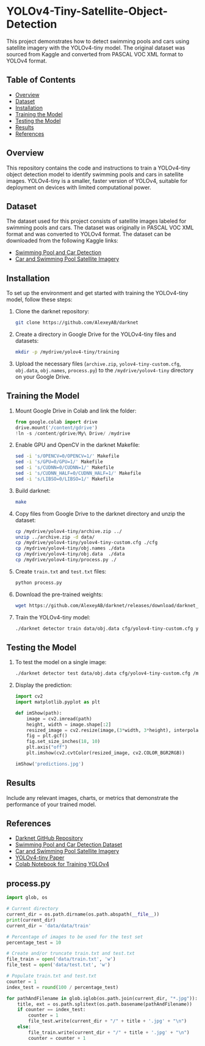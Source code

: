 # YOLOv4-Tiny-Satellite-Object-Detection

This project demonstrates how to detect swimming pools and cars using satellite imagery with the YOLOv4-tiny model. The original dataset was sourced from Kaggle and converted from PASCAL VOC XML format to YOLOv4 format.

## Table of Contents
- [Overview](#overview)
- [Dataset](#dataset)
- [Installation](#installation)
- [Training the Model](#training-the-model)
- [Testing the Model](#testing-the-model)
- [Results](#results)
- [References](#references)

## Overview
This repository contains the code and instructions to train a YOLOv4-tiny object detection model to identify swimming pools and cars in satellite images. YOLOv4-tiny is a smaller, faster version of YOLOv4, suitable for deployment on devices with limited computational power.

## Dataset
The dataset used for this project consists of satellite images labeled for swimming pools and cars. The dataset was originally in PASCAL VOC XML format and was converted to YOLOv4 format. The dataset can be downloaded from the following Kaggle links:
- [Swimming Pool and Car Detection](https://www.kaggle.com/datasets/kbhartiya83/swimming-pool-and-car-detection)
- [Car and Swimming Pool Satellite Imagery](https://www.kaggle.com/datasets/tekbahadurkshetri/car-and-swimming-pool-satellite-imagery)

## Installation
To set up the environment and get started with training the YOLOv4-tiny model, follow these steps:

1. Clone the darknet repository:
    ```bash
    git clone https://github.com/AlexeyAB/darknet
    ```

2. Create a directory in Google Drive for the YOLOv4-tiny files and datasets:
    ```bash
    mkdir -p /mydrive/yolov4-tiny/training
    ```

3. Upload the necessary files (`archive.zip`, `yolov4-tiny-custom.cfg`, `obj.data`, `obj.names`, `process.py`) to the `/mydrive/yolov4-tiny` directory on your Google Drive.

## Training the Model
1. Mount Google Drive in Colab and link the folder:
    ```python
    from google.colab import drive
    drive.mount('/content/gdrive')
    !ln -s /content/gdrive/My\ Drive/ /mydrive
    ```

2. Enable GPU and OpenCV in the darknet Makefile:
    ```bash
    sed -i 's/OPENCV=0/OPENCV=1/' Makefile
    sed -i 's/GPU=0/GPU=1/' Makefile
    sed -i 's/CUDNN=0/CUDNN=1/' Makefile
    sed -i 's/CUDNN_HALF=0/CUDNN_HALF=1/' Makefile
    sed -i 's/LIBSO=0/LIBSO=1/' Makefile
    ```

3. Build darknet:
    ```bash
    make
    ```

4. Copy files from Google Drive to the darknet directory and unzip the dataset:
    ```bash
    cp /mydrive/yolov4-tiny/archive.zip ../
    unzip ../archive.zip -d data/
    cp /mydrive/yolov4-tiny/yolov4-tiny-custom.cfg ./cfg
    cp /mydrive/yolov4-tiny/obj.names ./data
    cp /mydrive/yolov4-tiny/obj.data  ./data
    cp /mydrive/yolov4-tiny/process.py ./
    ```

5. Create `train.txt` and `test.txt` files:
    ```bash
    python process.py
    ```

6. Download the pre-trained weights:
    ```bash
    wget https://github.com/AlexeyAB/darknet/releases/download/darknet_yolo_v4_pre/yolov4-tiny.conv.29
    ```

7. Train the YOLOv4-tiny model:
    ```bash
    ./darknet detector train data/obj.data cfg/yolov4-tiny-custom.cfg yolov4-tiny.conv.29 -dont_show -map
    ```

## Testing the Model
1. To test the model on a single image:
    ```bash
    ./darknet detector test data/obj.data cfg/yolov4-tiny-custom.cfg /mydrive/yolov4-tiny/training/yolov4-tiny-custom_best.weights /path/to/image.jpg -thresh 0.5
    ```

2. Display the prediction:
    ```python
    import cv2
    import matplotlib.pyplot as plt

    def imShow(path):
        image = cv2.imread(path)
        height, width = image.shape[:2]
        resized_image = cv2.resize(image,(3*width, 3*height), interpolation = cv2.INTER_CUBIC)
        fig = plt.gcf()
        fig.set_size_inches(18, 10)
        plt.axis("off")
        plt.imshow(cv2.cvtColor(resized_image, cv2.COLOR_BGR2RGB))

    imShow('predictions.jpg')
    ```

## Results
Include any relevant images, charts, or metrics that demonstrate the performance of your trained model.

## References
- [Darknet GitHub Repository](https://github.com/AlexeyAB/darknet)
- [Swimming Pool and Car Detection Dataset](https://www.kaggle.com/datasets/kbhartiya83/swimming-pool-and-car-detection)
- [Car and Swimming Pool Satellite Imagery](https://www.kaggle.com/datasets/tekbahadurkshetri/car-and-swimming-pool-satellite-imagery)
- [YOLOv4-tiny Paper](https://arxiv.org/abs/2004.10934)
- [Colab Notebook for Training YOLOv4](https://colab.research.google.com/drive/1Sb2iQa5c-yExIkYYFR9E2kDO9xztVTyd?usp=sharing)

## process.py
```python
import glob, os

# Current directory
current_dir = os.path.dirname(os.path.abspath(__file__))
print(current_dir)
current_dir = 'data/data/train'

# Percentage of images to be used for the test set
percentage_test = 10

# Create and/or truncate train.txt and test.txt
file_train = open('data/train.txt', 'w')
file_test = open('data/test.txt', 'w')

# Populate train.txt and test.txt
counter = 1
index_test = round(100 / percentage_test)

for pathAndFilename in glob.iglob(os.path.join(current_dir, "*.jpg")):
    title, ext = os.path.splitext(os.path.basename(pathAndFilename))
    if counter == index_test:
        counter = 1
        file_test.write(current_dir + "/" + title + '.jpg' + "\n")
    else:
        file_train.write(current_dir + "/" + title + '.jpg' + "\n")
        counter = counter + 1
